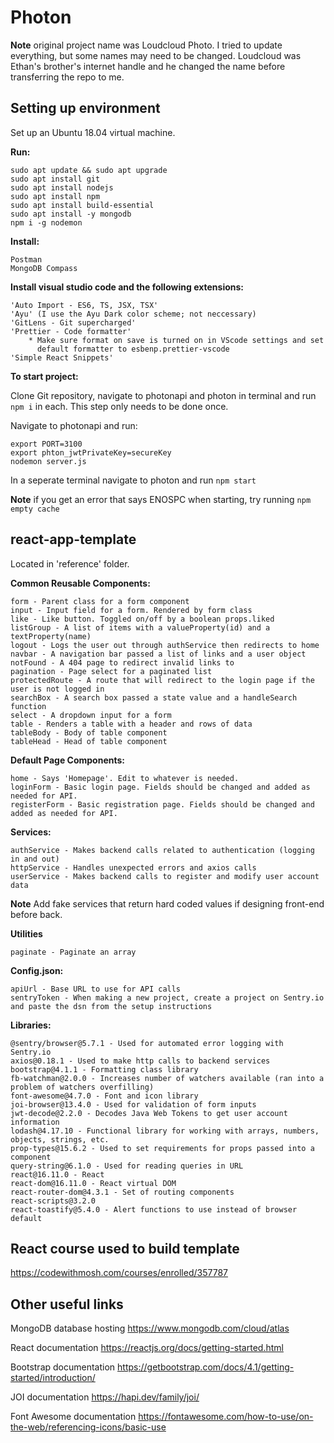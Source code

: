 # Photon

**Note** original project name was Loudcloud Photo. I tried to update everything, but some names may need to be changed. Loudcloud was Ethan's brother's internet handle and he changed the name before transferring the repo to me.

## Setting up environment
Set up an Ubuntu 18.04 virtual machine.

**Run:**
 ```
sudo apt update && sudo apt upgrade
sudo apt install git
sudo apt install nodejs
sudo apt install npm
sudo apt install build-essential
sudo apt install -y mongodb
npm i -g nodemon
```

**Install:**
```
Postman
MongoDB Compass
```

**Install visual studio code and the following extensions:**
```
'Auto Import - ES6, TS, JSX, TSX'
'Ayu' (I use the Ayu Dark color scheme; not neccessary)
'GitLens - Git supercharged'
'Prettier - Code formatter'
    * Make sure format on save is turned on in VScode settings and set 
      default formatter to esbenp.prettier-vscode
'Simple React Snippets'
```

**To start project:**

Clone Git repository, navigate to photonapi and photon in terminal and run `npm i` in each. This step only needs to be done once.

Navigate to photonapi and run:
```
export PORT=3100
export phton_jwtPrivateKey=secureKey
nodemon server.js
```
In a seperate terminal navigate to photon and run `npm start`

**Note** if you get an error that says ENOSPC when starting, try running `npm empty cache`

## react-app-template

Located in 'reference' folder.

**Common Reusable Components:**
```
form - Parent class for a form component
input - Input field for a form. Rendered by form class
like - Like button. Toggled on/off by a boolean props.liked
listGroup - A list of items with a valueProperty(id) and a textProperty(name)
logout - Logs the user out through authService then redirects to home
navbar - A navigation bar passed a list of links and a user object
notFound - A 404 page to redirect invalid links to
pagination - Page select for a paginated list
protectedRoute - A route that will redirect to the login page if the user is not logged in
searchBox - A search box passed a state value and a handleSearch function
select - A dropdown input for a form
table - Renders a table with a header and rows of data
tableBody - Body of table component
tableHead - Head of table component
```
**Default Page Components:**
```
home - Says 'Homepage'. Edit to whatever is needed.
loginForm - Basic login page. Fields should be changed and added as needed for API.
registerForm - Basic registration page. Fields should be changed and added as needed for API.
```

**Services:**
```
authService - Makes backend calls related to authentication (logging in and out)
httpService - Handles unexpected errors and axios calls
userService - Makes backend calls to register and modify user account data
```
**Note** Add fake services that return hard coded values if designing front-end before back.

**Utilities**
```
paginate - Paginate an array
```
**Config.json:**
```
apiUrl - Base URL to use for API calls
sentryToken - When making a new project, create a project on Sentry.io and paste the dsn from the setup instructions
```

**Libraries:**
```
@sentry/browser@5.7.1 - Used for automated error logging with Sentry.io
axios@0.18.1 - Used to make http calls to backend services
bootstrap@4.1.1 - Formatting class library
fb-watchman@2.0.0 - Increases number of watchers available (ran into a problem of watchers overfilling)
font-awesome@4.7.0 - Font and icon library
joi-browser@13.4.0 - Used for validation of form inputs
jwt-decode@2.2.0 - Decodes Java Web Tokens to get user account information
lodash@4.17.10 - Functional library for working with arrays, numbers, objects, strings, etc.
prop-types@15.6.2 - Used to set requirements for props passed into a component
query-string@6.1.0 - Used for reading queries in URL
react@16.11.0 - React
react-dom@16.11.0 - React virtual DOM
react-router-dom@4.3.1 - Set of routing components
react-scripts@3.2.0
react-toastify@5.4.0 - Alert functions to use instead of browser default
```

## React course used to build template
https://codewithmosh.com/courses/enrolled/357787

## Other useful links
MongoDB database hosting   https://www.mongodb.com/cloud/atlas

React documentation        https://reactjs.org/docs/getting-started.html

Bootstrap documentation    https://getbootstrap.com/docs/4.1/getting-started/introduction/

JOI documentation          https://hapi.dev/family/joi/

Font Awesome documentation https://fontawesome.com/how-to-use/on-the-web/referencing-icons/basic-use
